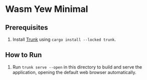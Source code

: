 # Wasm Yew Minimal

## Prerequisites

1. Install [Trunk](https://trunkrs.dev/) using `cargo install --locked trunk`.

## How to Run

1. Run `trunk serve --open` in this directory to build and serve the application, opening the default web browser automatically.